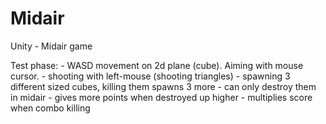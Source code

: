 # Midair
Unity - Midair game


Test phase:
	- WASD movement on 2d plane (cube). Aiming with mouse cursor.
	- shooting with left-mouse (shooting triangles)
	- spawning 3 different sized cubes, killing them spawns 3 more
	- can only destroy them in midair
	- gives more points when destroyed up higher
	- multiplies score when combo killing